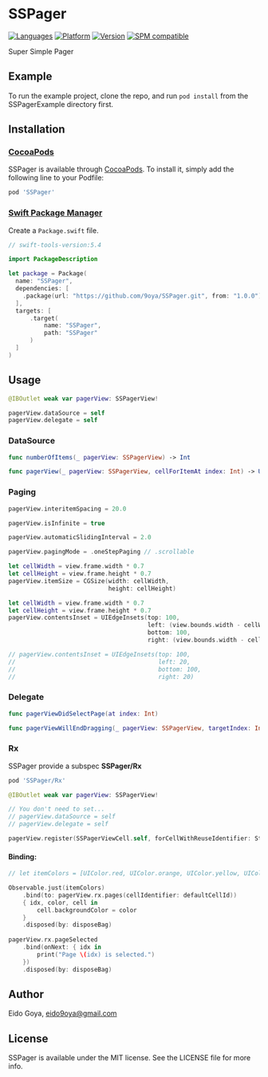 # SSPager

[![Languages](https://img.shields.io/badge/language-swift%205.0-FF69B4.svg?style=plastic)](#) 
[![Platform](https://img.shields.io/badge/platform-iOS%20-blue.svg?style=plastic)](https://github.com/9oya/SSPager)
[![Version](https://img.shields.io/cocoapods/v/SSPager.svg?style=plastic)](https://github.com/9oya/SSPager)
[![SPM compatible](https://img.shields.io/badge/SPM-compatible-FF9966.svg?style=plastic)](https://swift.org/package-manager/)

Super Simple Pager

## Example

To run the example project, clone the repo, and run `pod install` from the SSPagerExample directory first.

## Installation

### [CocoaPods](https://guides.cocoapods.org/using/using-cocoapods.html)

SSPager is available through [CocoaPods](http://cocoapods.org). To install
it, simply add the following line to your Podfile:

```ruby
pod 'SSPager'
```


### [Swift Package Manager](https://github.com/apple/swift-package-manager)

Create a `Package.swift` file.

```swift
// swift-tools-version:5.4

import PackageDescription

let package = Package(
  name: "SSPager",
  dependencies: [
    .package(url: "https://github.com/9oya/SSPager.git", from: "1.0.0")
  ],
  targets: [
      .target(
          name: "SSPager",
          path: "SSPager"
      )
  ]
)
```


## Usage

```swift
@IBOutlet weak var pagerView: SSPagerView!
```

```swift
pagerView.dataSource = self
pagerView.delegate = self
```

### DataSource

```swift
func numberOfItems(_ pagerView: SSPagerView) -> Int

func pagerView(_ pagerView: SSPagerView, cellForItemAt index: Int) -> UICollectionViewCell
```

### Paging

```swift
pagerView.interitemSpacing = 20.0
```

```swift
pagerView.isInfinite = true
```

```swift
pagerView.automaticSlidingInterval = 2.0
```

```swift
pagerView.pagingMode = .oneStepPaging // .scrollable
```

```swift
let cellWidth = view.frame.width * 0.7
let cellHeight = view.frame.height * 0.7  
pagerView.itemSize = CGSize(width: cellWidth,
                            height: cellHeight)
```

```swift
let cellWidth = view.frame.width * 0.7
let cellHeight = view.frame.height * 0.7
pagerView.contentsInset = UIEdgeInsets(top: 100,
                                       left: (view.bounds.width - cellWidth) / 2,
                                       bottom: 100,
                                       right: (view.bounds.width - cellWidth) / 2)

// pagerView.contentsInset = UIEdgeInsets(top: 100,
//                                        left: 20,
//                                        bottom: 100,
//                                        right: 20)
```

### Delegate

```swift
func pagerViewDidSelectPage(at index: Int)

func pagerViewWillEndDragging(_ pagerView: SSPagerView, targetIndex: Int)
```

### Rx

SSPager provide a subspec **SSPager/Rx**
```ruby
pod 'SSPager/Rx'
```

```swift
@IBOutlet weak var pagerView: SSPagerView!
```

```swift
// You don't need to set...
// pagerView.dataSource = self
// pagerView.delegate = self
```

```swift
pagerView.register(SSPagerViewCell.self, forCellWithReuseIdentifier: String(describing: SSPagerViewCell.self))
```

#### Binding:


```swift
// let itemColors = [UIColor.red, UIColor.orange, UIColor.yellow, UIColor.green, UIColor.blue]

Observable.just(itemColors)
    .bind(to: pagerView.rx.pages(cellIdentifier: defaultCellId)) 
    { idx, color, cell in
        cell.backgroundColor = color
    }
    .disposed(by: disposeBag)
        
pagerView.rx.pageSelected
    .bind(onNext: { idx in
        print("Page \(idx) is selected.")
    })
    .disposed(by: disposeBag)
```

## Author

Eido Goya, eido9oya@gmail.com

## License

SSPager is available under the MIT license. See the LICENSE file for more info.
